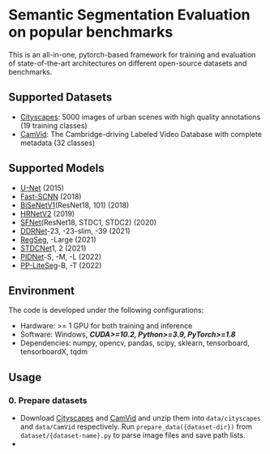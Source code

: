 # Semantic Segmentation Evaluation on popular benchmarks

This is an all-in-one, pytorch-based framework for training and evaluation of state-of-the-art architectures on
different open-source datasets and benchmarks.

## Supported Datasets

- [Cityscapes](https://www.cityscapes-dataset.com/): 5000 images of urban scenes with high quality annotations (19 training classes) 
- [CamVid](http://mi.eng.cam.ac.uk/research/projects/VideoRec/CamVid/): The Cambridge-driving Labeled Video Database with complete metadata (32 classes)

## Supported Models

- [U-Net](https://arxiv.org/abs/1505.04597) (2015) 
- [Fast-SCNN](https://arxiv.org/abs/1902.04502) (2018)
- [BiSeNetV1](https://arxiv.org/abs/1808.00897)(ResNet18, 101) (2018)
- [HRNetV2](https://arxiv.org/abs/1904.04514) (2019) 
- [SFNet](https://arxiv.org/abs/2002.10120)(ResNet18, STDC1, STDC2) (2020)
- [DDRNet](https://arxiv.org/abs/2101.06085)-23, -23-slim, -39 (2021) 
- [RegSeg](https://arxiv.org/abs/2111.09957), -Large (2021) 
- [STDCNet](https://arxiv.org/abs/2104.13188)1, 2 (2021) 
- [PIDNet](https://arxiv.org/abs/2206.02066)-S, -M, -L (2022) 
- [PP-LiteSeg](https://arxiv.org/abs/2204.02681)-B, -T (2022) 

## Environment

The code is developed under the following configurations:
- Hardware: >= 1 GPU for both training and inference
- Software: Windows, ***CUDA>=10.2, Python>=3.9, PyTorch>=1.8***
- Dependencies: numpy, opencv, pandas, scipy, sklearn, tensorboard, tensorboardX, tqdm

## Usage

### 0. Prepare datasets

- Download [Cityscapes](https://www.cityscapes-dataset.com/) and 
[CamVid](https://www.kaggle.com/datasets/carlolepelaars/camvid) and unzip them into `data/cityscapes` and `data/CamVid` 
respectively. Run `prepare_data({dataset-dir})` from `dataset/{dataset-name}.py` to parse image files and save path lists.
- 
